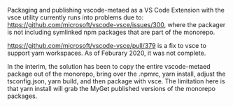 Packaging and publishing vscode-metaed as a VS Code Extension with the vsce utility currently runs into problems due to:
https://github.com/microsoft/vscode-vsce/issues/300, where the packager is not including symlinked npm packages
that are part of the monorepo.

https://github.com/microsoft/vscode-vsce/pull/379 is a fix to vsce to support yarn workspaces.  As of Feburary 2020,
it was not complete.

In the interim, the solution has been to copy the entire vscode-metaed package out of the monorepo, bring over the .npmrc,
yarn install, adjust the tsconfig.json, yarn build, and then package with vsce.  The limitation here is that yarn install
will grab the MyGet published versions of the monorepo packages.
